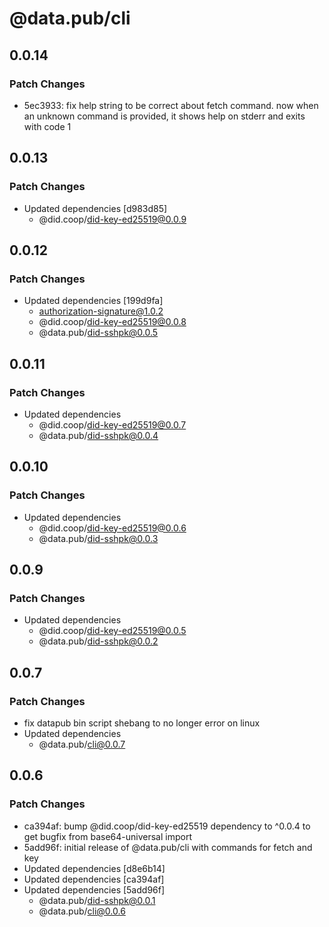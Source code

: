 # @data.pub/cli

## 0.0.14

### Patch Changes

- 5ec3933: fix help string to be correct about fetch command. now when an unknown command is provided, it shows help on stderr and exits with code 1

## 0.0.13

### Patch Changes

- Updated dependencies [d983d85]
  - @did.coop/did-key-ed25519@0.0.9

## 0.0.12

### Patch Changes

- Updated dependencies [199d9fa]
  - authorization-signature@1.0.2
  - @did.coop/did-key-ed25519@0.0.8
  - @data.pub/did-sshpk@0.0.5

## 0.0.11

### Patch Changes

- Updated dependencies
  - @did.coop/did-key-ed25519@0.0.7
  - @data.pub/did-sshpk@0.0.4

## 0.0.10

### Patch Changes

- Updated dependencies
  - @did.coop/did-key-ed25519@0.0.6
  - @data.pub/did-sshpk@0.0.3

## 0.0.9

### Patch Changes

- Updated dependencies
  - @did.coop/did-key-ed25519@0.0.5
  - @data.pub/did-sshpk@0.0.2

## 0.0.7

### Patch Changes

- fix datapub bin script shebang to no longer error on linux
- Updated dependencies
  - @data.pub/cli@0.0.7

## 0.0.6

### Patch Changes

- ca394af: bump @did.coop/did-key-ed25519 dependency to ^0.0.4 to get bugfix from base64-universal import
- 5add96f: initial release of @data.pub/cli with commands for fetch and key
- Updated dependencies [d8e6b14]
- Updated dependencies [ca394af]
- Updated dependencies [5add96f]
  - @data.pub/did-sshpk@0.0.1
  - @data.pub/cli@0.0.6
